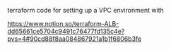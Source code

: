 terraform code for setting up a VPC environment with 


https://www.notion.so/terraform-ALB-dd65661ce5704c9491c76477fd135c4e?pvs=4#90cd88f8aa084867921a1b1f6806b3fe